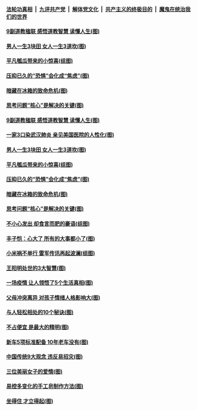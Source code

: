 ####  [法轮功真相](../../../../basic/blob/master/README.md?t=05190831) &nbsp;|&nbsp; [九评共产党](../../../../9ping.md/blob/master/README.md?t=05190831) &nbsp;|&nbsp; [解体党文化](../../../../jtdwh.md/blob/master/README.md?t=05190831)  &nbsp;|&nbsp; [共产主义的终极目的](../../../../gczydzjmd.md/blob/master/README.md?t=05190831) &nbsp;|&nbsp; [魔鬼在统治我们的世界](../../../../mgztzwmdsj.md/blob/master/README.md?t=05190831) 

#### [9副道教楹联 感悟道教智慧 读懂人生(图)](../pages/p8/890056.md?t=05190831) 

#### [男人一生3块田 女人一生3道坎(图)](../pages/p8/933609.md?t=05190831) 

#### [平凡瓠瓜带来的小惊喜(组图)](../pages/p8/933442.md?t=05190831) 

#### [压抑已久的“恐惧”会化成“焦虑”(图)](../pages/p8/933555.md?t=05190831) 

#### [暗藏在冰箱的致命危机(图)](../pages/p8/933482.md?t=05190831) 

#### [思考问题“核心”是解决的关键(图)](../pages/p8/933476.md?t=05190831) 

#### [9副道教楹联 感悟道教智慧 读懂人生(图)](../pages/p8/890056.md?t=05190831) 

#### [一家3口染武汉肺炎 亲见美国医院的人性化(图)](../pages/p8/933074.md?t=05190831) 

#### [男人一生3块田 女人一生3道坎(图)](../pages/p8/933609.md?t=05190831) 

#### [平凡瓠瓜带来的小惊喜(组图)](../pages/p8/933442.md?t=05190831) 

#### [压抑已久的“恐惧”会化成“焦虑”(图)](../pages/p8/933555.md?t=05190831) 

#### [暗藏在冰箱的致命危机(图)](../pages/p8/933482.md?t=05190831) 

#### [思考问题“核心”是解决的关键(图)](../pages/p8/933476.md?t=05190831) 

#### [不小心发出 却食言而肥的豪语(组图)](../pages/p8/933474.md?t=05190831) 

#### [丰子恺：心大了 所有的大事都小了(图)](../pages/p8/932467.md?t=05190831) 

#### [小米祸不单行 雷军传讯再起波澜(组图)](../pages/p8/933435.md?t=05190831) 

#### [王阳明处世的3大智慧(图)](../pages/p8/933396.md?t=05190831) 

#### [一场疫情 让人领悟了5个生活真相(图)](../pages/p8/933089.md?t=05190831) 

#### [父母冲突离异 对孩子情绪人格影响大(图)](../pages/p8/933395.md?t=05190831) 

#### [与人轻松相处的10个秘诀(图)](../pages/p8/932796.md?t=05190831) 

#### [不占便宜 是最大的精明(图)](../pages/p8/933269.md?t=05190831) 

#### [新车5项标准配备 10年老车没有(图)](../pages/p8/933348.md?t=05190831) 

#### [中国传统9大观念 违反易招灾(图)](../pages/p8/933271.md?t=05190831) 

#### [三位美丽女子的爱情(图)](../pages/p8/933016.md?t=05190831) 

#### [易控多变化的手工皂制作方法(图)](../pages/p8/933238.md?t=05190831) 

#### [坐得住 才立得起(图)](../pages/p8/932276.md?t=05190831) 

